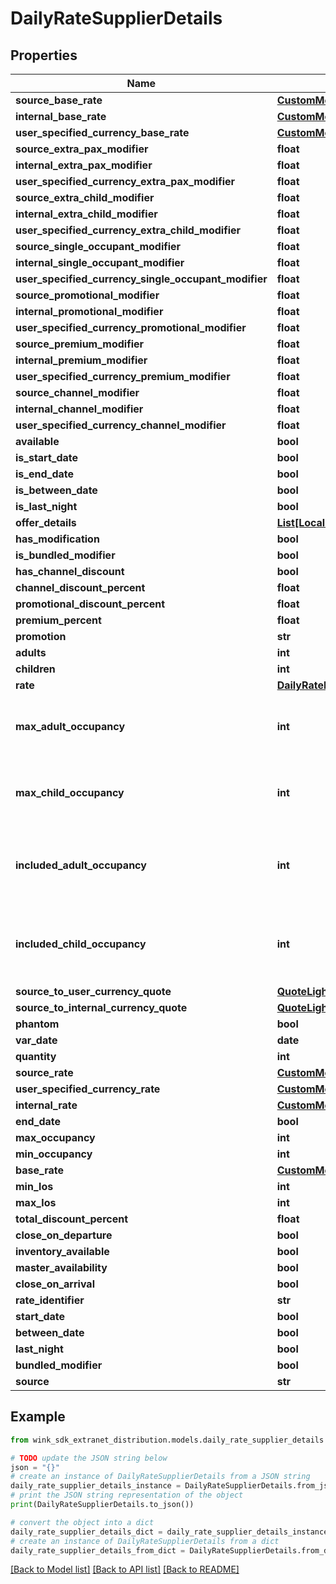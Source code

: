 # DailyRateSupplierDetails


## Properties

Name | Type | Description | Notes
------------ | ------------- | ------------- | -------------
**source_base_rate** | [**CustomMonetaryAmount**](CustomMonetaryAmount.md) |  | [optional] 
**internal_base_rate** | [**CustomMonetaryAmount**](CustomMonetaryAmount.md) |  | [optional] 
**user_specified_currency_base_rate** | [**CustomMonetaryAmount**](CustomMonetaryAmount.md) |  | [optional] 
**source_extra_pax_modifier** | **float** |  | [optional] 
**internal_extra_pax_modifier** | **float** |  | [optional] 
**user_specified_currency_extra_pax_modifier** | **float** |  | [optional] 
**source_extra_child_modifier** | **float** |  | [optional] 
**internal_extra_child_modifier** | **float** |  | [optional] 
**user_specified_currency_extra_child_modifier** | **float** |  | [optional] 
**source_single_occupant_modifier** | **float** |  | [optional] 
**internal_single_occupant_modifier** | **float** |  | [optional] 
**user_specified_currency_single_occupant_modifier** | **float** |  | [optional] 
**source_promotional_modifier** | **float** |  | [optional] 
**internal_promotional_modifier** | **float** |  | [optional] 
**user_specified_currency_promotional_modifier** | **float** |  | [optional] 
**source_premium_modifier** | **float** |  | [optional] 
**internal_premium_modifier** | **float** |  | [optional] 
**user_specified_currency_premium_modifier** | **float** |  | [optional] 
**source_channel_modifier** | **float** |  | [optional] 
**internal_channel_modifier** | **float** |  | [optional] 
**user_specified_currency_channel_modifier** | **float** |  | [optional] 
**available** | **bool** |  | [optional] 
**is_start_date** | **bool** |  | [optional] 
**is_end_date** | **bool** |  | [optional] 
**is_between_date** | **bool** |  | [optional] 
**is_last_night** | **bool** |  | [optional] 
**offer_details** | [**List[LocalizedDescriptionSupplierDetails]**](LocalizedDescriptionSupplierDetails.md) |  | [optional] 
**has_modification** | **bool** |  | [optional] 
**is_bundled_modifier** | **bool** |  | [optional] 
**has_channel_discount** | **bool** |  | [optional] 
**channel_discount_percent** | **float** |  | [optional] 
**promotional_discount_percent** | **float** |  | [optional] 
**premium_percent** | **float** |  | [optional] 
**promotion** | **str** |  | [optional] 
**adults** | **int** |  | [optional] 
**children** | **int** |  | [optional] 
**rate** | [**DailyRateRateSupplierDetails**](DailyRateRateSupplierDetails.md) |  | 
**max_adult_occupancy** | **int** | Maximum number of adults allowed in a room type. | [default to 2]
**max_child_occupancy** | **int** | Maximum number of children allowed in a room type. | [default to 0]
**included_adult_occupancy** | **int** | The number of pax the room price was meant for | [default to 2]
**included_child_occupancy** | **int** | The number of children the room price was meant for | [default to 0]
**source_to_user_currency_quote** | [**QuoteLightweightSupplierDetails**](QuoteLightweightSupplierDetails.md) |  | 
**source_to_internal_currency_quote** | [**QuoteLightweightSupplierDetails**](QuoteLightweightSupplierDetails.md) |  | 
**phantom** | **bool** |  | 
**var_date** | **date** |  | [optional] 
**quantity** | **int** |  | [optional] 
**source_rate** | [**CustomMonetaryAmount**](CustomMonetaryAmount.md) |  | [optional] 
**user_specified_currency_rate** | [**CustomMonetaryAmount**](CustomMonetaryAmount.md) |  | [optional] 
**internal_rate** | [**CustomMonetaryAmount**](CustomMonetaryAmount.md) |  | [optional] 
**end_date** | **bool** |  | [optional] 
**max_occupancy** | **int** |  | [optional] 
**min_occupancy** | **int** |  | [optional] 
**base_rate** | [**CustomMonetaryAmount**](CustomMonetaryAmount.md) |  | [optional] 
**min_los** | **int** |  | [optional] 
**max_los** | **int** |  | [optional] 
**total_discount_percent** | **float** |  | [optional] 
**close_on_departure** | **bool** |  | [optional] 
**inventory_available** | **bool** |  | [optional] 
**master_availability** | **bool** |  | [optional] 
**close_on_arrival** | **bool** |  | [optional] 
**rate_identifier** | **str** |  | [optional] 
**start_date** | **bool** |  | [optional] 
**between_date** | **bool** |  | [optional] 
**last_night** | **bool** |  | [optional] 
**bundled_modifier** | **bool** |  | [optional] 
**source** | **str** |  | [optional] 

## Example

```python
from wink_sdk_extranet_distribution.models.daily_rate_supplier_details import DailyRateSupplierDetails

# TODO update the JSON string below
json = "{}"
# create an instance of DailyRateSupplierDetails from a JSON string
daily_rate_supplier_details_instance = DailyRateSupplierDetails.from_json(json)
# print the JSON string representation of the object
print(DailyRateSupplierDetails.to_json())

# convert the object into a dict
daily_rate_supplier_details_dict = daily_rate_supplier_details_instance.to_dict()
# create an instance of DailyRateSupplierDetails from a dict
daily_rate_supplier_details_from_dict = DailyRateSupplierDetails.from_dict(daily_rate_supplier_details_dict)
```
[[Back to Model list]](../README.md#documentation-for-models) [[Back to API list]](../README.md#documentation-for-api-endpoints) [[Back to README]](../README.md)


